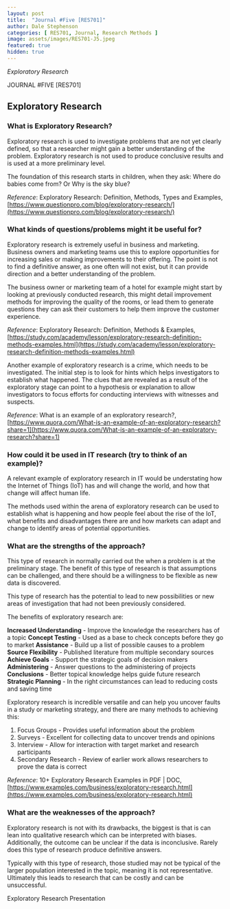 ```yaml
---
layout: post
title:  "Journal #Five [RES701]"
author: Dale Stephenson
categories: [ RES701, Journal, Research Methods ]
image: assets/images/RES701-J5.jpeg
featured: true
hidden: true
---
```

<i>Exploratory Research</i>

JOURNAL #FIVE [RES701]

<h2>Exploratory Research</h2>

<h3>What is Exploratory Research?</h3>

Exploratory research is used to investigate problems that are not yet clearly defined, so that a researcher might gain a better understanding of the problem. Exploratory research is not used to produce conclusive results and is used at a more preliminary level.

The foundation of this research starts in children, when they ask: Where do babies come from? Or Why is the sky blue?

<i>Reference</i>: Exploratory Research: Definition, Methods, Types and Examples, [https://www.questionpro.com/blog/exploratory-research/](https://www.questionpro.com/blog/exploratory-research/)

<h3>What kinds of questions/problems might it be useful for?</h3>

Exploratory research is extremely useful in business and marketing. Business owners and marketing teams use this to explore opportunities for increasing sales or making improvements to their offering. The point is not to find a definitive answer, as one often will not exist, but it can provide direction and a better understanding of the problem. 

The business owner or marketing team of a hotel for example might start by looking at previously conducted research, this might detail improvement methods for improving the quality of the rooms, or lead them to generate questions they can ask their customers to help them improve the customer experience. 

<i>Reference</i>: Exploratory Research: Definition, Methods & Examples, [https://study.com/academy/lesson/exploratory-research-definition-methods-examples.html](https://study.com/academy/lesson/exploratory-research-definition-methods-examples.html)

Another example of exploratory research is a crime, which needs to be investigated. The initial step is to look for hints which helps investigators to establish what happened. The clues that are revealed as a result of the exploratory stage can point to a hypothesis or explanation to allow investigators to focus efforts for conducting interviews with witnesses and suspects.

 <i>Reference</i>: What is an example of an exploratory research?, [https://www.quora.com/What-is-an-example-of-an-exploratory-research?share=1](https://www.quora.com/What-is-an-example-of-an-exploratory-research?share=1)

 <h3>How could it be used in IT research (try to think of an example)?</h3>

 A relevant example of exploratory research in IT would be understating how the Internet of Things (IoT) has and will change the world, and how that change will affect human life. 

 The methods used within the arena of exploratory research can be used to establish what is happening and how people feel about the rise of the IoT, what benefits and disadvantages there are and how markets can adapt and change to identify areas of potential opportunities. 

 <h3>What are the strengths of the approach?</h3>

 This type of research in normally carried out the when a problem is at the preliminary stage. The benefit of this type of research is that assumptions can be challenged, and there should be a willingness to be flexible as new data is discovered. 

This type of research has the potential to lead to new possibilities or new areas of investigation that had not been previously considered. 

The benefits of exploratory research are:

<b>Increased Understanding</b> - Improve the knowledge the researchers has of a topic
<b>Concept Testing</b> - Used as a base to check concepts before they go to market
<b>Assistance</b> - Build up a list of possible causes to a problem
<b>Source Flexibility</b> - Published literature from multiple secondary sources 
<b>Achieve Goals</b> - Support the strategic goals of decision makers
<b>Administering</b> - Answer questions to the administering of projects
<b>Conclusions</b> - Better topical knowledge helps guide future research 
<b>Strategic Planning</b> - In the right circumstances can lead to reducing costs and saving time

Exploratory research is incredible versatile and can help you uncover faults in a study or marketing strategy, and there are many methods to achieving this:

1. Focus Groups - Provides useful information about the problem
2. Surveys - Excellent for collecting data to uncover trends and opinions 
3. Interview - Allow for interaction with target market and research participants
4. Secondary Research - Review of earlier work allows researchers to prove the data is correct

<i>Reference</i>: 10+ Exploratory Research Examples in PDF | DOC, [https://www.examples.com/business/exploratory-research.html](https://www.examples.com/business/exploratory-research.html)

<h3>What are the weaknesses of the approach?</h3>

Exploratory research is not with its drawbacks, the biggest is that is can lean into qualitative research which can be interpreted with biases. Additionally, the outcome can be unclear if the data is inconclusive. Rarely does this type of research produce definitive answers.

Typically with this type of research, those studied may not be typical of the larger population interested in the topic, meaning it is not representative. Ultimately this leads to research that can be costly and can be unsuccessful. 

<object data="/assets/docs/Exploratory_Research.pdf" type="application/pdf" width="100%" height="625px">
  <p>Exploratory Research Presentation <a href="assets/docs/Exploratory_Research.pdf"></a></p>
</object>